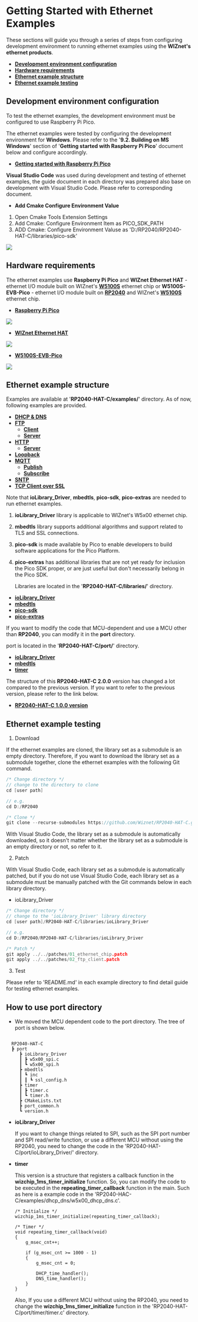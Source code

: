 # Getting Started with Ethernet Examples

These sections will guide you through a series of steps from configuring development environment to running ethernet examples using the **WIZnet's ethernet products**.

- [**Development environment configuration**](#development_environment_configuration)
- [**Hardware requirements**](#hardware_requirements)
- [**Ethernet example structure**](#ethernet_example_structure)
- [**Ethernet example testing**](#ethernet_example_testing)



<a name="development_environment_configuration"></a>
## Development environment configuration

To test the ethernet examples, the development environment must be configured to use Raspberry Pi Pico.

The ethernet examples were tested by configuring the development environment for **Windows**. Please refer to the '**9.2. Building on MS Windows**' section of '**Getting started with Raspberry Pi Pico**' document below and configure accordingly.

- [**Getting started with Raspberry Pi Pico**][link-getting_started_with_raspberry_pi_pico]

**Visual Studio Code** was used during development and testing of ethernet examples, the guide document in each directory was prepared also base on development with Visual Studio Code. Please refer to corresponding document.

- **Add Cmake Configure Environment Value**

1. Open Cmake Tools Extension Settings
2. Add Cmake: Configure Environment Item as PICO_SDK_PATH
3. ADD Cmake: Configure Environment Valuse as 'D:/RP2040/RP2040-HAT-C/libraries/pico-sdk'

![][link-cmake_configure]



<a name="hardware_requirements"></a>

## Hardware requirements

The ethernet examples use **Raspberry Pi Pico** and **WIZnet Ethernet HAT** - ethernet I/O module built on WIZnet's [**W5100S**][link-w5100s] ethernet chip or **W5100S-EVB-Pico** - ethernet I/O module built on [**RP2040**][link-rp2040] and WIZnet's [**W5100S**][link-w5100s] ethernet chip.

- [**Raspberry Pi Pico**][link-raspberry_pi_pico]

![][link-raspberry_pi_pico_main]

- [**WIZnet Ethernet HAT**][link-wiznet_ethernet_hat]

![][link-wiznet_ethernet_hat_main]

- [**W5100S-EVB-Pico**][link-w5100s-evb-pico]

![][link-w5100s-evb-pico_main]



<a name="ethernet_example_structure"></a>
## Ethernet example structure

Examples are available at '**RP2040-HAT-C/examples/**' directory. As of now, following examples are provided.

- [**DHCP & DNS**][link-dhcp_dns]
- [**FTP**][link-ftp]
	- [**Client**][link-ftp_client]
	- [**Server**][link-ftp_server]
- [**HTTP**][link-http]
	- [**Server**][link-http_server]
- [**Loopback**][link-loopback]
- [**MQTT**][link-mqtt]
	- [**Publish**][link-mqtt_publish]
	- [**Subscribe**][link-mqtt_subscribe]
- [**SNTP**][link-sntp]
- [**TCP Client over SSL**][link-tcp_client_over_ssl]

Note that **ioLibrary_Driver**, **mbedtls**, **pico-sdk**, **pico-extras** are needed to run ethernet examples. 

1. **ioLibrary_Driver** library is applicable to WIZnet's W5x00 ethernet chip.

2. **mbedtls** library supports additional algorithms and support related to TLS and SSL connections. 

3. **pico-sdk** is made available by Pico to enable developers to build software applications for the Pico Platform. 

4. **pico-extras** has additional libraries that are not yet ready for inclusion the Pico SDK proper, or are just useful but don't necessarily belong in the Pico SDK.

   Libraries are located in the '**RP2040-HAT-C/libraries/**' directory.

- [**ioLibrary_Driver**][link-ioLibrary_driver]
- [**mbedtls**][link-mbedtls_library]
- [**pico-sdk**][link-pico_sdk]
- [**pico-extras**][link-pico_extras]

If you want to modify the code that MCU-dependent and use a MCU other than **RP2040**, you can modify it in the **port** directory.

port is located in the '**RP2040-HAT-C/port/**' directory.

- [**ioLibrary_Driver**][link-ioLibrary_driver_port]
- [**mbedtls**][link-mbedtls_port]
- [**timer**][link-timer_port]

The structure of this **RP2040-HAT-C 2.0.0** version has changed a lot compared to the previous version. If you want to refer to the previous version, please refer to the link below.

- [**RP2040-HAT-C 1.0.0 version**][link-RP2040-HAT-C_1.0.0_version]

<a name="Ethernet_example_testing"></a>

## Ethernet example testing

1. Download

If the ethernet examples are cloned, the library set as a submodule is an empty directory. Therefore, if you want to download the library set as a submodule together, clone the ethernet examples with the following Git command.

```cpp
/* Change directory */
// change to the directory to clone
cd [user path]

// e.g.
cd D:/RP2040

/* Clone */
git clone --recurse-submodules https://github.com/Wiznet/RP2040-HAT-C.git
```

With Visual Studio Code, the library set as a submodule is automatically downloaded, so it doesn't matter whether the library set as a submodule is an empty directory or not, so refer to it.

2. Patch

With Visual Studio Code, each library set as a submodule is automatically patched, but if you do not use Visual Studio Code, each library set as a submodule must be manually patched with the Git commands below in each library directory.

- ioLibrary_Driver

```cpp
/* Change directory */
// change to the 'ioLibrary_Driver' library directory
cd [user path]/RP2040-HAT-C/libraries/ioLibrary_Driver

// e.g.
cd D:/RP2040/RP2040-HAT-C/libraries/ioLibrary_Driver

/* Patch */
git apply ../../patches/01_ethernet_chip.patch
git apply ../../patches/02_ftp_client.patch
```

3. Test

Please refer to 'README.md' in each example directory to find detail guide for testing ethernet examples.



## How to use port directory

- We moved the MCU dependent code to the port directory. The tree of port is shown below. 

```
 
  RP2040-HAT-C  
  ┣ port
     ┣ ioLibrary_Driver
     ┃ ┣ w5x00_spi.c
     ┃ ┗ w5x00_spi.h
     ┣ mbedtls
     ┃ ┗ inc
     ┃ ┃ ┗ ssl_config.h
     ┣ timer
     ┃ ┣ timer.c
     ┃ ┗ timer.h
     ┣ CMakeLists.txt
     ┣ port_common.h
     ┗ version.h
```

- **ioLibrary_Driver**

  If you want to change things related to SPI, such as the SPI port number and SPI read/write function, or use a different MCU without using the RP2040, you need to change the code in the 'RP2040-HAT-C/port/ioLibrary_Driver/' directory.

- **timer**

  This version is a structure that registers a callback function in the **wizchip_1ms_timer_initialize** function. So, you can modify the code to be executed in the **repeating_timer_callback** function in the main.
  Such as here is a example code in the 'RP2040-HAC-C/examples/dhcp_dns/w5x00_dhcp_dns.c'.

  ```
  /* Initialize */
  wizchip_1ms_timer_initialize(repeating_timer_callback);
  
  /* Timer */
  void repeating_timer_callback(void)
  {
      g_msec_cnt++;
  
      if (g_msec_cnt >= 1000 - 1)
      {
          g_msec_cnt = 0;
  
          DHCP_time_handler();
          DNS_time_handler();        
      }
  }
  ```

  Also, If you use a different MCU without using the RP2040, you need to change the **wizchip_1ms_timer_initialize** function in the 'RP2040-HAT-C/port/timer/timer.c' directory.



<!--
Link
-->

[link-cmake_configure]: https://github.com/hyoyun-Kim/RP2040-HAT-C-Edit/blob/main/static/images/getting_started/cmake_configure.png
[link-getting_started_with_raspberry_pi_pico]: https://datasheets.raspberrypi.org/pico/getting-started-with-pico.pdf
[link-w5100s]: https://docs.wiznet.io/Product/iEthernet/W5100S/overview
[link-rp2040]: https://www.raspberrypi.org/products/rp2040/
[link-raspberry_pi_pico]: https://www.raspberrypi.org/products/raspberry-pi-pico/
[link-raspberry_pi_pico_main]: https://github.com/hyoyun-Kim/RP2040-HAT-C-Edit/blob/main/static/images/getting_started/raspberry_pi_pico_main.png
[link-wiznet_ethernet_hat]: https://docs.wiznet.io/Product/Open-Source-Hardware/wiznet_ethernet_hat
[link-wiznet_ethernet_hat_main]: https://github.com/hyoyun-Kim/RP2040-HAT-C-Edit/blob/main/static/images/getting_started/wiznet_ethernet_hat_main.png
[link-w5100s-evb-pico]: https://docs.wiznet.io/Product/iEthernet/W5100S/w5100s-evb-pico
[link-w5100s-evb-pico_main]: https://github.com/hyoyun-Kim/RP2040-HAT-C-Edit/blob/main/static/images/getting_started/w5100s-evb-pico_main.png
[link-dhcp_dns]: https://github.com/hyoyun-Kim/RP2040-HAT-C-Edit/tree/main/examples/dhcp_dns
[link-ftp]: https://github.com/hyoyun-Kim/RP2040-HAT-C-Edit/tree/main/examples/ftp
[link-ftp_client]: https://github.com/hyoyun-Kim/RP2040-HAT-C-Edit/tree/main/examples/ftp/client
[link-ftp_server]: https://github.com/hyoyun-Kim/RP2040-HAT-C-Edit/tree/main/examples/ftp/server
[link-http]: https://github.com/hyoyun-Kim/RP2040-HAT-C-Edit/tree/main/examples/http
[link-http_server]: https://github.com/hyoyun-Kim/RP2040-HAT-C-Edit/tree/main/examples/http/server
[link-loopback]: https://github.com/hyoyun-Kim/RP2040-HAT-C-Edit/tree/main/examples/loopback
[link-mqtt]: https://github.com/hyoyun-Kim/RP2040-HAT-C-Edit/tree/main/examples/mqtt
[link-mqtt_publish]: https://github.com/hyoyun-Kim/RP2040-HAT-C-Edit/tree/main/examples/mqtt/publish
[link-mqtt_subscribe]: https://github.com/hyoyun-Kim/RP2040-HAT-C-Edit/tree/main/examples/mqtt/subscribe
[link-sntp]: https://github.com/hyoyun-Kim/RP2040-HAT-C-Edit/tree/main/examples/sntp
[link-tcp_client_over_ssl]: https://github.com/hyoyun-Kim/RP2040-HAT-C-Edit/tree/main/examples/tcp_client_over_ssl
[link-ioLibrary_driver]: https://github.com/Wiznet/ioLibrary_Driver
[link-mbedtls_library]: https://github.com/ARMmbed/mbedtls
[link-pico_sdk]: https://github.com/raspberrypi/pico-sdk
[link-pico_extras]:https://github.com/raspberrypi/pico-extras
[link-ioLibrary_driver_port]: https://github.com/hyoyun-Kim/RP2040-HAT-C-Edit/tree/main/port/ioLibrary_Driver
[link-mbedtls_port]: https://github.com/hyoyun-Kim/RP2040-HAT-C-Edit/tree/main/port/mbedtls/inc
[link-timer_port]: https://github.com/hyoyun-Kim/RP2040-HAT-C-Edit/tree/main/port/timer
[link-RP2040-HAT-C_1.0.0_version]: https://github.com/Wiznet/RP2040-HAT-C/tree/3e60654e71f9afdd586c3368f8994dc03c6274e4

